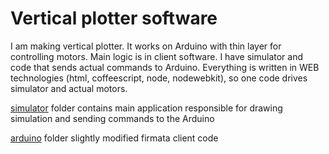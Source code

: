 Vertical plotter software
=========================

I am making vertical plotter. It works on Arduino with thin layer for controlling motors.
Main logic is in client software. I have simulator and code that sends actual commands to Arduino.
Everything is written in WEB technologies (html, coffeescript, node, nodewebkit),
so one code drives simulator and actual motors.

[simulator](/simulator) folder contains main application responsible for drawing simulation
and sending commands to the Arduino

[arduino](/arduino) folder slightly modified firmata client code
